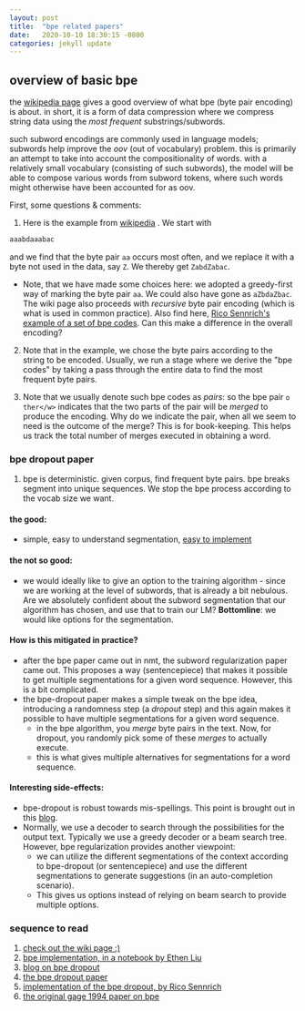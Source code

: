 ```yaml
---
layout: post
title:  "bpe related papers"
date:   2020-10-10 18:30:15 -0800
categories: jekyll update
---
```



## overview of basic bpe
the [wikipedia page](https://en.wikipedia.org/wiki/Byte_pair_encoding) gives a good
overview of what bpe (byte pair encoding) is about. in short, it is a form of
data compression where we compress string data using the _most frequent_
substrings/subwords.

such subword encodings are commonly used in language models; subwords help improve
the _oov_ (out of vocabulary) problem. this is primarily an attempt to take into
account the compositionality of words.
with a relatively small vocabulary (consisting
of such subwords), the model will be able to compose various words from subword
tokens, where such words might otherwise have been accounted for as oov.

First, some questions & comments:

1. Here is the example from [wikipedia](https://en.wikipedia.org/wiki/Byte_pair_encoding) .
We start with
```python
aaabdaaabac
```
and we find that the byte pair `aa` occurs most often, and we replace it with a
byte not used in the data, say `Z`. We thereby get `ZabdZabac`.
  * Note, that we have made some choices here: we adopted a greedy-first way of marking the byte pair `aa`. We could also have gone as `aZbdaZbac`. The wiki page also proceeds with _recursive_ byte pair encoding (which is what is used in common practice). Also find here, [Rico Sennrich's example of a
  set of bpe codes](https://github.com/rsennrich/subword-nmt/blob/master/subword_nmt/tests/data/bpe.ref).
Can this make a difference in the overall encoding?

2. Note that in the example, we chose the byte pairs according to the string to
be encoded. Usually, we run a stage where we derive the "bpe codes" by taking a
pass through the entire data to find the most frequent byte pairs.

3. Note that we usually denote such bpe codes as _pairs_: so the bpe pair `o ther</w>`
indicates that the two parts of the pair will be _merged_ to produce the encoding.
Why do we indicate the pair, when all we seem to need is the outcome of the merge?
This is for book-keeping. This helps us track the total number of merges executed
in obtaining a word.

### bpe dropout paper

1. bpe is deterministic. given corpus, find frequent byte pairs. bpe breaks segment into
unique sequences. We stop the bpe process according to the vocab size we want.

#### the good:
* simple, easy to understand segmentation, [easy to implement](http://ethen8181.github.io/machine-learning/deep_learning/subword/bpe.html)

#### the not so good:
* we would ideally like to give an option to the training algorithm - since we are working
at the level of subwords, that is already a bit nebulous. Are we absolutely confident about
the subword segmentation that our algorithm has chosen, and use that to train our LM?
**Bottomline**: we would like options for the segmentation.

#### How is this mitigated in practice?
* after the bpe paper came out in nmt, the subword regularization paper came out.
This proposes a way (sentencepiece) that makes it possible to get multiple segmentations
for a given word sequence.
However, this is a bit complicated.
* the bpe-dropout paper makes a simple tweak on the bpe idea, introducing a randomness
step (a _dropout_ step) and this again makes it possible to have multiple segmentations
for a given word sequence.
  * in the bpe algorithm, you _merge_ byte pairs in the text. Now, for dropout, you randomly
  pick some of these _merges_ to actually execute.
  * this is what gives multiple alternatives for segmentations for a word sequence.

#### Interesting side-effects:
* bpe-dropout is robust towards mis-spellings. This point is brought out in this [blog](https://jlibovicky.github.io/2019/11/07/MT-Weekly-BPE-dropout.html).
* Normally, we use a decoder to search through the possibilities for the output text.
Typically we use a greedy decoder or a beam search tree. However, bpe regularization provides another viewpoint:
  * we can utilize the different segmentations of the context according to bpe-dropout (or sentencepiece)
  and use the different segmentations to generate suggestions (in an auto-completion scenario).
  * This gives us options instead of relying on beam search to provide multiple options.

### sequence to read
1. [check out the wiki page :)](https://en.wikipedia.org/wiki/Byte_pair_encoding)
2. [bpe implementation, in a notebook by Ethen Liu](http://ethen8181.github.io/machine-learning/deep_learning/subword/bpe.html)
3. [blog on bpe dropout](https://jlibovicky.github.io/2019/11/07/MT-Weekly-BPE-dropout.html)
4. [the bpe dropout paper](https://www.groundai.com/project/bpe-dropout-simple-and-effective-subword-regularization/1#S4.T1)
5. [implementation of the bpe dropout, by Rico Sennrich](https://github.com/rsennrich/subword-nmt/blob/master/subword_nmt/apply_bpe.py)
6. [the original gage 1994 paper on bpe](https://www.derczynski.com/papers/archive/BPE_Gage.pdf)
